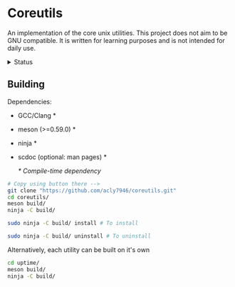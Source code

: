 # Coreutils
An implementation of the core unix utilities. This project does not aim to be GNU compatible. It is written for learning purposes and is not intended for daily use.

<details>
	<summary>Status</summary>

|  Utility  | Not started | In Progress | Working |
| --------- | :---------: | :---------: | :-----: |
| ar        |   &check;   |             |         |
| at        |   &check;   |             |         |
| awk       |   &check;   |             |         |
| basename  |             |   &check;   |         |
| batch     |   &check;   |             |         |
| bc        |   &check;   |             |         |
| cat       |   &check;   |             |         |
| chgrp     |   &check;   |             |         |
| chmod     |   &check;   |             |         |
| chown     |   &check;   |             |         |
| cksum     |   &check;   |             |         |
| cmp       |   &check;   |             |         |
| comm      |   &check;   |             |         |
| command   |   &check;   |             |         |
| cp        |   &check;   |             |         |
| crontab   |   &check;   |             |         |
| csplit    |   &check;   |             |         |
| cut       |   &check;   |             |         |
| date      |   &check;   |             |         |
| dd        |   &check;   |             |         |
| df        |   &check;   |             |         |
| diff      |   &check;   |             |         |
| dirname   |             |             | &check; |
| du        |   &check;   |             |         |
| echo      |   &check;   |             |         |
| ed        |   &check;   |             |         |
| env       |   &check;   |             |         |
| expand    |   &check;   |             |         |
| expr      |   &check;   |             |         |
| false     |   &check;   |             |         |
| file      |   &check;   |             |         |
| find      |   &check;   |             |         |
| fold      |   &check;   |             |         |
| gencat    |   &check;   |             |         |
| getconf   |   &check;   |             |         |
| getopts   |   &check;   |             |         |
| grep      |   &check;   |             |         |
| hash      |   &check;   |             |         |
| head      |   &check;   |             |         |
| iconv     |   &check;   |             |         |
| id        |   &check;   |             |         |
| join      |   &check;   |             |         |
| kill      |   &check;   |             |         |
| ln        |   &check;   |             |         |
| locale    |   &check;   |             |         |
| localedef |   &check;   |             |         |
| logger    |   &check;   |             |         |
| logname   |   &check;   |             |         |
| lp        |   &check;   |             |         |
| ls        |   &check;   |             |         |
| m4        |   &check;   |             |         |
| mailx     |   &check;   |             |         |
| man       |   &check;   |             |         |
| mesg      |   &check;   |             |         |
| mkdir     |             |   &check;   |         |
| mkfifo    |   &check;   |             |         |
| mv        |   &check;   |             |         |
| newgrp    |   &check;   |             |         |
| nice      |   &check;   |             |         |
| nohup     |   &check;   |             |         |
| od        |   &check;   |             |         |
| paste     |   &check;   |             |         |
| patch     |   &check;   |             |         |
| pathchk   |   &check;   |             |         |
| pax       |   &check;   |             |         |
| pr        |   &check;   |             |         |
| printf    |   &check;   |             |         |
| ps        |   &check;   |             |         |
| pwd       |   &check;   |             |         |
| read      |   &check;   |             |         |
| renice    |   &check;   |             |         |
| rm        |   &check;   |             |         |
| rmdir     |   &check;   |             |         |
| sed       |   &check;   |             |         |
| sh        |   &check;   |             |         |
| sleep     |   &check;   |             |         |
| sort      |   &check;   |             |         |
| split     |   &check;   |             |         |
| strings   |   &check;   |             |         |
| stty      |   &check;   |             |         |
| tabs      |   &check;   |             |         |
| tail      |   &check;   |             |         |
| tee       |   &check;   |             |         |
| test      |   &check;   |             |         |
| touch     |   &check;   |             |         |
| tput      |   &check;   |             |         |
| tr        |   &check;   |             |         |
| true      |   &check;   |             |         |
| tsort     |   &check;   |             |         |
| tty       |   &check;   |             |         |
| umask     |   &check;   |             |         |
| unalias   |   &check;   |             |         |
| uname     |             |   &check;   |         |
| unexpand  |   &check;   |             |         |
| uniq      |   &check;   |             |         |
| uptime    |             |             | &check; |
| uudecode  |   &check;   |             |         |
| uuencode  |   &check;   |             |         |
| wait      |   &check;   |             |         |
| wc        |   &check;   |             |         |
| who       |   &check;   |             |         |
| write     |   &check;   |             |         |
| xargs     |   &check;   |             |         |
| yes       |             |             | &check; |

</details>

## Building

Dependencies:

* GCC/Clang \*
* meson (>=0.59.0) \*
* ninja \*
* scdoc (optional: man pages) \*

	_\* Compile-time dependency_

``` sh
# Copy using button there -->
git clone "https://github.com/acly7946/coreutils.git"
cd coreutils/
meson build/
ninja -C build/
```
``` sh
sudo ninja -C build/ install # To install
```
``` sh
sudo ninja -C build/ uninstall # To uninstall
```

Alternatively, each utility can be built on it's own
``` sh
cd uptime/
meson build/
ninja -C build/
```